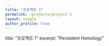 ```yaml
---
title: "프로젝트 1"
permalink: /projects/project-1
layout: single
author_profile: true
---
```


title: "프로젝트 1"
excerpt: "Persistent Homology"